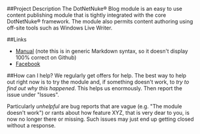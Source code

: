 ##Project Description
The DotNetNuke® Blog module is an easy to use content publishing module that is tightly integrated with the core DotNetNuke® framework. The module also permits content authoring using off-site tools such as Windows Live Writer.

##Links
- [Manual](_Documentation/Manual.md) (note this is in generic Markdown syntax, so it doesn't display 100% correct on Github)
- [Facebook](http://www.facebook.com/DNNBlog)

##How can I help?
We regularly get offers for help. The best way to help out right now is to try the module and, if something doesn't work, to *try to find out why this happened*. This helps us enormously. Then report the issue under "Issues".

Particularly _unhelpful_ are bug reports that are vague (e.g. "The module doesn't work") or rants about how feature XYZ, that is very dear to you, is now no longer there or missing. Such issues may just end up getting closed without a response.
